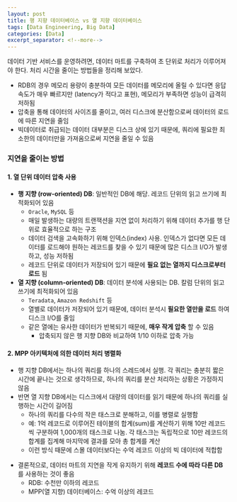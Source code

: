 ```yaml
---
layout: post
title: 행 지향 데이터베이스 vs 열 지향 데이터베이스
tags: [Data Engineering, Big Data]
categories: [Data]
excerpt_separator: <!--more-->
---
```

데이터 기반 서비스를 운영하려면, 데이터 마트를 구축하여 초 단위로 처리가 이루어져야 한다. 처리 시간을 줄이는 방법들을 정리해 보았다.<!--more-->

- RDB의 경우 메모리 용량이 충분하여 모든 데이터를 메모리에 올릴 수 있다면 응답 속도가 매우 빠르지만 (latency가 적다고 표현), 메모리가 부족하면 성능이 급격히 저하됨
- 압축을 통해 데이터의 사이즈를 줄이고, 여러 디스크에 분산함으로써 데이터의 로드에 따른 지연을 줄임
- 빅데이터로 취급되는 데이터 대부분은 디스크 상에 있기 때문에, 쿼리에 필요한 최소한의 데이터만을 가져옴으로써 지연을 줄일 수 있음

### 지연을 줄이는 방법

#### 1. 열 단위 데이터 압축 사용
- **행 지향 (row-oriented) DB**: 일반적인 DB에 해당. 레코드 단위의 읽고 쓰기에 최적화되어 있음
  - `Oracle`, `MySQL` 등
  - 매일 발생하는 대량의 트랜잭션을 지연 없이 처리하기 위해 데이터 추가를 행 단위로 효율적으로 하는 구조
  - 데이터 검색을 고속화하기 위해 인덱스(index) 사용. 인덱스가 없다면 모든 데이터를 로드해야 원하는 레코드를 찾을 수 있기 때문에 많은 디스크 I/O가 발생하고, 성능 저하됨
  - 레코드 단위로 데이터가 저장되어 있기 때문에 **필요 없는 열까지 디스크로부터 로드** 됨
- **열 지향 (column-oriented) DB**: 데이터 분석에 사용되는 DB. 칼럼 단위의 읽고 쓰기에 최적화되어 있음
  - `Teradata`, `Amazon Redshift` 등
  - 열별로 데이터가 저장되어 있기 때문에, 데이터 분석시 **필요한 열만을 로드** 하여 디스크 I/O를 줄임
  - 같은 열에는 유사한 데이터가 반복되기 때문에, **매우 작게 압축** 할 수 있음
      - 압축되지 않은 행 지향 DB와 비교하여 1/10 이하로 압축 가능

<p>

#### 2. MPP 아키텍처에 의한 데이터 처리 병렬화
- 행 지향 DB에서는 하나의 쿼리를 하나의 스레드에서 실행. 각 쿼리는 충분히 짧은 시간에 끝나는 것으로 생각하므로, 하나의 쿼리를 분산 처리하는 상황은 가정하지 않음
- 반면 열 지향 DB에서는 디스크에서 대량의 데이터를 읽기 때문에 하나의 쿼리를 실행하는 시간이 길어짐
  - 하나의 쿼리를 다수의 작은 태스크로 분해하고, 이를 병렬로 실행함
  - 예: 1억 레코드로 이루어진 테이블의 합계(sum)를 계산하기 위해 10만 레코드씩 구분하여 1,000개의 태스크로 나눔. 각 태스크는 독립적으로 10만 레코드의 합계를 집계해 마지막에 결과를 모아 총 합계를 계산
  - 이런 방식 때문에 스몰 데이터보다는 수억 레코드 이상의 빅 데이터에 적합함

<p>

- 결론적으로, 데이터 마트의 지연을 작게 유지하기 위해 **레코드 수에 따라 다른 DB** 를 사용하는 것이 좋음
  - RDB: 수천만 이하의 레코드
  - MPP(열 지향) 데이터베이스: 수억 이상의 레코드

